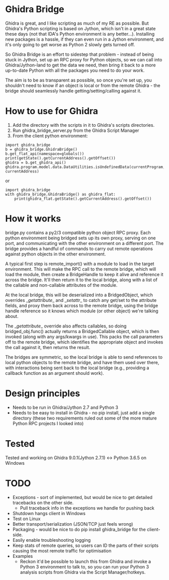 Ghidra Bridge
=====================
Ghidra is great, and I like scripting as much of my RE as possible. But Ghidra's Python scripting is based on Jython, which isn't in a great state these days (not that IDA's Python environment is any better...). Installing new packages is a hassle, if they can even run in a Jython environment, and it's only going to get worse as Python 2 slowly gets turned off.

So Ghidra Bridge is an effort to sidestep that problem - instead of being stuck in Jython, set up an RPC proxy for Python objects, so we can call into Ghidra/Jython-land to get the data we need, then bring it back to a more up-to-date Python with all the packages you need to do your work. 

The aim is to be as transparent as possible, so once you're set up, you shouldn't need to know if an object is local or from the remote Ghidra - the bridge should seamlessly handle getting/setting/calling against it.

How to use for Ghidra
======================

1. Add the directory with the scripts in it to Ghidra's scripts directories.
2. Run ghidra_bridge_server.py from the Ghidra Script Manager
3. From the client python environment:
```
import ghidra_bridge
b = ghidra_bridge.GhidraBridge()
b.get_flat_api(namespace=globals())
print(getState().getCurrentAddress().getOffset())
ghidra = b.get_ghidra_api()
ghidra.program.model.data.DataUtilities.isUndefinedData(currentProgram, currentAddress)
```

or

```
import ghidra_bridge
with ghidra_bridge.GhidraBridge() as ghidra_flat:
    print(ghidra_flat.getState().getCurrentAddress().getOffset())
```

How it works
=====================
bridge.py contains a py2/3 compatible python object RPC proxy. Each python environment being bridged sets up its own proxy, serving on one port, and communicating with the other environment on a different port. The bridge provides a handful of commands to carry out remote operations against python objects in the other environment.

A typical first step is remote_import() with a module to load in the target environment. This will make the RPC call to the remote bridge, which will load the module, then create a BridgeHandle to keep it alive and reference it across the bridge. It'll then return it to the local bridge, along with a list of the callable and non-callable attributes of the module.

At the local bridge, this will be deserialized into a BridgedObject, which overrides \__getattribute__ and \__setattr__ to catch any get/set to the attribute fields, and proxy them back across to the remote bridge, using the bridge handle reference so it knows which module (or other object) we're talking about.

The \__getattribute__ override also affects callables, so doing bridged_obj.func() actually returns a BridgedCallable object, which is then invoked (along with any args/kwargs in use). This packs the call parameters off to the remote bridge, which identifies the appropriate object and invokes the call against it, then returns the result.

The bridges are symmetric, so the local bridge is able to send references to local python objects to the remote bridge, and have them used over there, with interactions being sent back to the local bridge (e.g., providing a callback function as an argument should work).

Design principles
=====================
* Needs to be run in Ghidra/Jython 2.7 and Python 3
* Needs to be easy to install in Ghidra - no pip install, just add a single directory 
(these two requirements ruled out some of the more mature Python RPC projects I looked into)

Tested
=====================
Tested and working on Ghidra 9.0.1(Jython 2.7.1) <-> Python 3.6.5 on Windows

TODO
=====================
* Exceptions - sort of implemented, but would be nice to get detailed tracebacks on the other side.
    * Pull traceback info in the exceptions we handle for pushing back
* Shutdown hangs client in Windows
* Test on Linux
* Better transport/serialization (JSON/TCP just feels wrong)
* Packaging - would be nice to do pip install ghidra_bridge for the client-side.
* Easily enable troubleshooting logging
* Keep stats of remote queries, so users can ID the parts of their scripts causing the most remote traffic for optimisation
* Examples
    * Reckon it'd be possible to launch this from Ghidra and invoke a Python 3 environment to talk to, so you can run your Python 3 analysis scripts from Ghidra via the Script Manager/hotkeys.